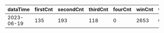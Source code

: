 |dataTime|firstCnt|secondCnt|thirdCnt|fourCnt|winCnt|vrate|wrate|
|-|-|-|-|-|-|-|-|
|2023-06-19|135|193|118|0|2653|0%|0%|